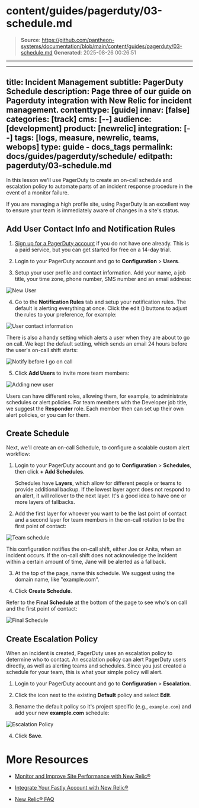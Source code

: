 # content/guides/pagerduty/03-schedule.md

> **Source**: https://github.com/pantheon-systems/documentation/blob/main/content/guides/pagerduty/03-schedule.md
> **Generated**: 2025-08-26 00:26:51

---

---
title: Incident Management
subtitle: PagerDuty Schedule
description: Page three of our guide on Pagerduty integration with New Relic for incident management.
contenttype: [guide]
innav: [false]
categories: [track]
cms: [--]
audience: [development]
product: [newrelic]
integration: [--]
tags: [logs, measure, newrelic, teams, webops]
type: guide
    - docs_tags
permalink: docs/guides/pagerduty/schedule/
editpath: pagerduty/03-schedule.md
---
In this lesson we'll use PagerDuty to create an on-call schedule and escalation policy to automate parts of an incident response procedure in the event of a monitor failure.

If you are managing a high profile site, using PagerDuty is an excellent way to ensure your team is immediately aware of changes in a site's status.


## Add User Contact Info and Notification Rules
1. [Sign up for a PagerDuty account](https://signup.pagerduty.com/accounts/new) if you do not have one already. This is a paid service, but you can get started for free on a 14-day trial.

2. Login to your PagerDuty account and go to **Configuration** > **Users**.
3. Setup your user profile and contact information. Add your name, a job title, your time zone, phone number, SMS number and an email address:

  ![New User](../../../images/pagerduty/pg-user-contact.png)

4. Go to the **Notification Rules** tab and setup your notification rules. The default is alerting everything at once. Click the edit (<Icon icon="squarePen" />) buttons to adjust the rules to your preference, for example:

  ![User contact information](../../../images/pagerduty/pg-user-notifications.png)


  There is also a handy setting which alerts a user when they are about to go on call. We kept the default setting, which sends an email 24 hours before the user's on-call shift starts:

  ![Notify before I go on call](../../../images/pagerduty/new-relic-before-on-call.png)


5. Click **Add Users** to invite more team members:

  ![Adding new user](../../../images/pagerduty/pg-new-user.png)

Users can have different roles, allowing them, for example, to administrate schedules or alert policies. For team members with the Developer job title, we suggest the **Responder** role. Each member then can set up their own alert policies, or you can for them.

## Create Schedule
Next, we'll create an on-call Schedule, to configure a scalable custom alert workflow:

1. Login to your PagerDuty account and go to **Configuration** > **Schedules**, then click **+ Add Schedules**.

    <Alert title="Note" type="info">

    Schedules have **Layers**, which allow for different people or teams to provide additional backup. If the lowest layer agent does not respond to an alert, it will rollover to the next layer. It's a good idea to have one or more layers of fallbacks.

    </Alert>

2. Add the first layer for whoever you want to be the last point of contact and a second layer for team members in the on-call rotation to be the first point of contact:

  ![Team schedule](../../../images/pagerduty/pg-schedule.png)

  This configuration notifies the on-call shift, either Joe or Anita, when an incident occurs. If the on-call shift does not acknowledge the incident within a certain amount of time, Jane will be alerted as a fallback.


3. At the top of the page, name this schedule. We suggest using the domain name, like "example.com".

4. Click **<Icon icon="check" />Create Schedule**.

  Refer to the **Final Schedule** at the bottom of the page to see who's on call and the first point of contact:

  ![Final Schedule](../../../images/pagerduty/pg-final-schedule.png)

## Create Escalation Policy
When an incident is created, PagerDuty uses an escalation policy to determine who to contact. An escalation policy can alert PagerDuty users directly, as well as alerting teams and schedules. Since you just created a schedule for your team, this is what your simple policy will alert.

1. Login to your PagerDuty account and go to **Configuration** > **Escalation**.

2. Click the **<Icon icon="gear" />** icon next to the existing **Default** policy and select **Edit**.

3. Rename the default policy so it's project specific (e.g., `example.com`) and add your new **example.com** schedule:

  ![Escalation Policy](../../../images/pagerduty/pg-escalation.png)

4. Click **Save**.


# More Resources

- [Monitor and Improve Site Performance with New Relic&reg;](/guides/new-relic/monitor-new-relic)

- [Integrate Your Fastly Account with New Relic&reg;](/guides/fastly-pantheon/fastly-new-relic)

- [New Relic&reg; FAQ](/guides/new-relic/new-relic-faq)
